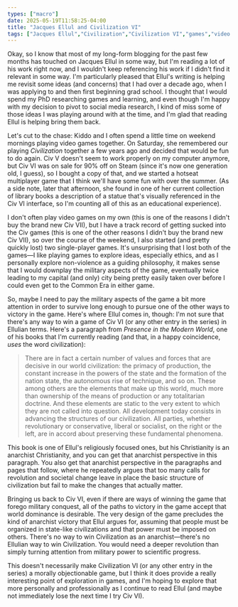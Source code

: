 ```yaml
---
types: ["macro"]
date: 2025-05-19T11:58:25-04:00
title: "Jacques Ellul and Civilization VI"
tags: ["Jacques Ellul","Civilization","Civilization VI","games","video games","meaningful games","games and learning","non-violence","anarchism","Christian anarchism","Presence in the Modern World"]
---
```


Okay, so I know that most of my long-form blogging for the past few months has touched on Jacques Ellul in some way, but I'm reading a lot of his work right now, and I wouldn't keep referencing his work if I didn't find it relevant in some way. I'm particularly pleased that Ellul's writing is helping me revisit some ideas (and concerns) that I had over a decade ago, when I was applying to and then first beginning grad school. I thought that I would spend my PhD researching games and learning, and even though I'm happy with my decision to pivot to social media research, I kind of miss some of those ideas I was playing around with at the time, and I'm glad that reading Ellul is helping bring them back.

Let's cut to the chase: Kiddo and I often spend a little time on weekend mornings playing video games together. On Saturday, she remembered our playing *Civilization* together a few years ago and decided that would be fun to do again. Civ V doesn't seem to work properly on my computer anymore, but Civ VI was on sale for 90% off on Steam (since it's now one generation old, I guess), so I bought a copy of that, and we started a hotseat multiplayer game that I think we'll have some fun with over the summer. (As a side note, later that afternoon, she found in one of her current collection of library books a description of a statue that's visually referenced in the Civ VI interface, so I'm counting all of this as an educational experience).

I don't often play video games on my own (this is one of the reasons I didn't buy the brand new Civ VII), but I have a track record of getting sucked into the Civ games (this is one of the other reasons I didn't buy the brand new Civ VII), so over the course of the weekend, I also started (and pretty quickly lost) two single-player games. It's unsurprising that I lost both of the games—I like playing games to explore ideas, especially ethics, and as I personally explore non-violence as a guiding philosophy, it makes sense that I would downplay the military aspects of the game, eventually twice leading to my capital (and only) city being pretty easily taken over before I could even get to the Common Era in either game.

So, maybe I need to pay the military aspects of the game a bit more attention in order to survive long enough to pursue one of the other ways to victory in the game. Here's where Ellul comes in, though: I'm not sure that there's any way to win a game of Civ VI (or any other entry in the series) in Ellulian terms. Here's a paragraph from *Presence in the Modern World*, one of his books that I'm currently reading (and that, in a happy coincidence, *uses* the word civilization): 

> There are in fact a certain number of values and forces that are decisive in our world civilization: the primacy of production, the constant increase in the powers of the state and the formation of the nation state, the autonomous rise of technique, and so on. These among others are the elements that make up this world, much more than ownership of the means of production or any totalitarian doctrine. And these elements are static to the very extent to which they are not called into question. All development today consists in advancing the structures of our civilization. All parties, whether revolutionary or conservative, liberal or socialist, on the right or the left, are in accord about preserving these fundamental phenomena.

This book is one of Ellul's religiously focused ones, but his Christianity is an anarchist Christianity, and you can get that anarchist perspective in this paragraph. You also get that anarchist perspective in the paragraphs and pages that follow, where he repeatedly argues that too many calls for revolution and societal change leave in place the basic structure of civilization but fail to make the changes that actually matter. 

Bringing us back to Civ VI, even if there are ways of winning the game that forego military conquest, all of the paths to victory in the game accept that world dominance is desirable. The very design of the game precludes the kind of anarchist victory that Ellul argues for, assuming that people must be organized in state-like civilizations and that power must be imposed on others. There's no way to win Civilization as an anarchist—there's no Ellulian way to win Civilization. You would need a deeper revolution than simply turning attention from military power to scientific progress.

This doesn't necessarily make Civilization VI (or any other entry in the series) a morally objectionable game, but I think it does provide a really interesting point of exploration in games, and I'm hoping to explore that more personally and professionally as I continue to read Ellul (and maybe not immediately lose the next time I try Civ VI).